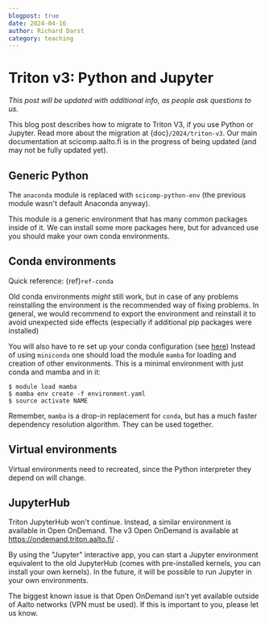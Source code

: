 ```yaml
---
blogpost: true
date: 2024-04-16
author: Richard Darst
category: teaching
---
```


# Triton v3: Python and Jupyter

*This post will be updated with additional info, as people ask questions to us.*

This blog post describes how to migrate to Triton V3, if you use Python or Jupyter. Read more about the migration at {doc}`/2024/triton-v3`.  Our main documentation at scicomp.aalto.fi is in the progress of being updated (and may not be fully updated yet).


## Generic Python

The `anaconda` module is replaced with `scicomp-python-env` (the previous module wasn't default Anaconda anyway).

This module is a generic environment that has many common packages inside of it.  We can install some more packages here, but for advanced use you should make your own conda environments.


## Conda environments

Quick reference: {ref}`ref-conda`

Old conda environments *might* still work, but in case of any problems reinstalling the environment is the recommended way of fixing problems. In general, we would recommend to export the environment and reinstall it to avoid unexpected side effects (especially if additional pip packages were installed)

You will also have to re set up your conda configuration (see [here](https://scicomp.aalto.fi/triton/apps/python-conda/#first-time-setup))
Instead of using `miniconda` one should load the module `mamba` for loading and creation of other environments.  This is a minimal environment with just conda and mamba and in it:

```console
$ module load mamba
$ mamba env create -f environment.yaml
$ source activate NAME
```

Remember, `mamba` is a drop-in replacement for `conda`, but has a much faster dependency resolution algorithm.  They can be used together.


## Virtual environments

Virtual environments need to recreated, since the Python interpreter they depend on will change.


## JupyterHub

Triton JupyterHub won't continue.  Instead, a similar environment is available in Open OnDemand.  The v3 Open OnDemand is available at https://ondemand.triton.aalto.fi/ .

By using the "Jupyter" interactive app, you can start a Jupyter environment equivalent to the old JupyterHub (comes with pre-installed kernels, you can install your own kernels).  In the future, it will be possible to run Jupyter in your own environments.

The biggest known issue is that Open OnDemand isn't yet available outside of Aalto networks (VPN must be used).  If this is important to you, please let us know.
